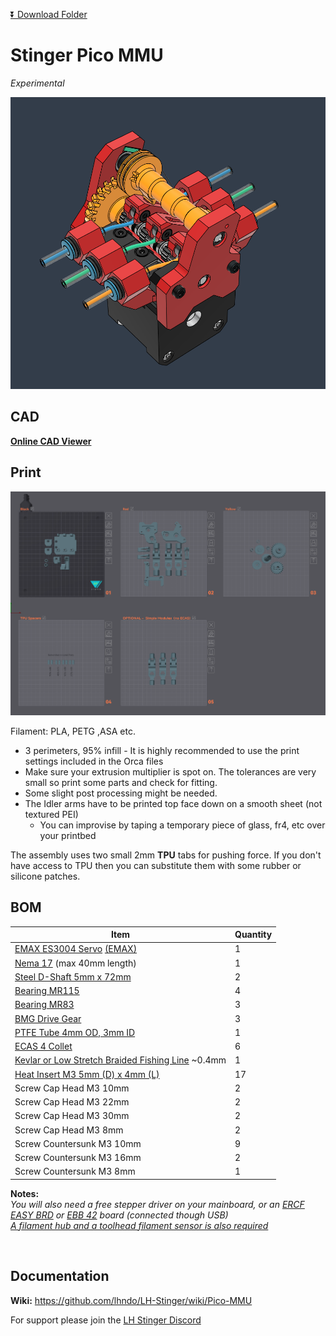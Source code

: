 [:arrow_double_down: Download Folder](https://download-directory.github.io/?url=https%3A%2F%2Fgithub.com%2Flhndo%2FLH-Stinger%2Ftree%2Fmain%2FUser_Mods%2FMMU%2FStinger%2520Pico%2520MMU%2520-%2520%2540LH)

# Stinger Pico MMU
*Experimental*

![](Assets/1.png)


## CAD

[**Online CAD Viewer**](http://tiny.cc/lhs-pico-mu)


## Print

![](Assets/2.png)

Filament: PLA, PETG ,ASA etc.

* 3 perimeters, 95% infill - It is highly recommended to use the print settings included in the Orca files 
* Make sure your extrusion multiplier is spot on. The tolerances are very small so print some parts and check for fitting. 
* Some slight post processing might be needed.
* The Idler arms have to be printed top face down on a smooth sheet (not textured PEI) 
    - You can improvise by taping a temporary piece of glass, fr4, etc over your printbed 

The assembly uses two small 2mm **TPU** tabs for pushing force. 
If you don't have access to TPU then you can substitute them with some rubber or silicone patches.  


## BOM

Item | Quantity
-|- 
[EMAX ES3004 Servo](https://s.click.aliexpress.com/e/_Dev5Qlb) [(EMAX)](https://emaxmodel.com/products/emax-es3004-17g-3-5kg-0-13sec-23t-metal-gear-analog-servo-for-rc-airplane-es3104-upgrade)  | 1
[Nema 17](https://s.click.aliexpress.com/e/_DDhtjPj) (max 40mm length) | 1
[Steel D-Shaft 5mm x 72mm](https://s.click.aliexpress.com/e/_DEqV7oV)  | 2
[Bearing MR115](https://s.click.aliexpress.com/e/_DeqGPvP)  | 4
[Bearing MR83](https://s.click.aliexpress.com/e/_DDpZxF7)  | 3
[BMG Drive Gear](https://s.click.aliexpress.com/e/_DErKaQz)  | 3
[PTFE Tube 4mm OD, 3mm ID](https://s.click.aliexpress.com/e/_DCqpjY5)  | 1
[ECAS 4 Collet](https://s.click.aliexpress.com/e/_DBXcy4h)  | 6
[Kevlar or Low Stretch Braided Fishing Line](https://s.click.aliexpress.com/e/_DdfdWYt) ~0.4mm | 1
[Heat Insert M3 5mm (D) x 4mm (L)](https://s.click.aliexpress.com/e/_Dci6SvT)  | 17
Screw Cap Head M3 10mm  | 2
Screw Cap Head M3 22mm  | 2
Screw Cap Head M3 30mm  | 2
Screw Cap Head M3 8mm  | 2
Screw Countersunk M3 10mm  | 9
Screw Countersunk M3 16mm  | 2
Screw Countersunk M3 8mm  | 1



**Notes:**  
*You will also need a free stepper driver on your mainboard, or an [ERCF EASY BRD](https://s.click.aliexpress.com/e/_DB2wsgZ) or [EBB 42](https://s.click.aliexpress.com/e/_DlhszCV) board (connected though USB)*  
*[A filament hub and a toolhead filament sensor is also required](https://github.com/lhndo/LH-Stinger/tree/main/User_Mods/MMU/Filament%20Hub%20-%20%40LH)*

<br>

## Documentation

**Wiki:**
https://github.com/lhndo/LH-Stinger/wiki/Pico-MMU


For support please join the [LH Stinger Discord](https://discord.gg/EzssCfnEDS)
